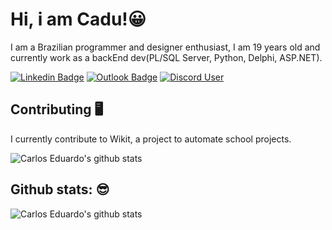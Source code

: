 <h1>Hi, i am Cadu!😀 </h1>

I am a Brazilian programmer and designer enthusiast, I am 19 years old and currently work as a backEnd dev(PL/SQL Server, Python, Delphi, ASP.NET).

[![Linkedin Badge](https://img.shields.io/static/v1?message=Carlos%20%45duardo&logo=linkedin&labelColor=grey&color=grey&logoColor=white&label=%20)](https://www.linkedin.com/in/carlos-eduardo-2884321bb/) [![Outlook Badge](https://img.shields.io/static/v1?message=caducadusantos1@outlook.com&logo=Gmail&labelColor=grey&color=grey&logoColor=white&label=%20)](mailto:caducadusantos1@outlook.com) [![Discord User](https://img.shields.io/static/v1?message=carlinhos%20%236099&logo=discord&labelColor=grey&color=grey&logoColor=white&label=%20)](https://discord.com/users/455174170729512982)


## Contributing 🖥️

I currently contribute to Wikit, a project to automate school projects.

![Carlos Eduardo's github stats](https://github-readme-stats.vercel.app/api/pin/?username=Caduzzin&repo=Wikit&theme=react)


## Github stats: 😎
![Carlos Eduardo's github stats](https://github-readme-stats.vercel.app/api?username=Caduzzin&hide=["issues"]&&theme=react)



